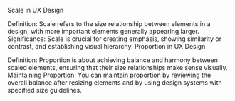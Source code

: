 Scale in UX Design

Definition: Scale refers to the size relationship between elements in a design, with more important elements generally appearing larger.
Significance: Scale is crucial for creating emphasis, showing similarity or contrast, and establishing visual hierarchy.
Proportion in UX Design

Definition: Proportion is about achieving balance and harmony between scaled elements, ensuring that their size relationships make sense visually.
Maintaining Proportion: You can maintain proportion by reviewing the overall balance after resizing elements and by using design systems with specified size guidelines.